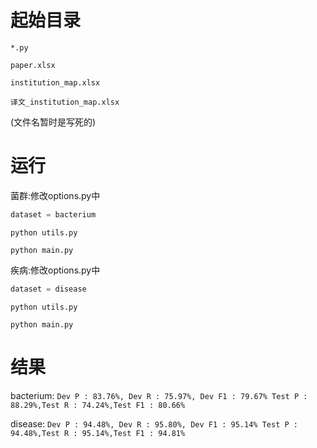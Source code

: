# 起始目录

`*.py`

`paper.xlsx`

`institution_map.xlsx`

`译文_institution_map.xlsx`

(文件名暂时是写死的)

# 运行

菌群:修改options.py中
```python
dataset = bacterium
```

`python utils.py`

`python main.py`

疾病:修改options.py中
```python
dataset = disease
```

`python utils.py`

`python main.py`

# 结果

bacterium:
`
Dev P : 83.76%, Dev R : 75.97%, Dev F1 : 79.67%
Test P : 88.29%,Test R : 74.24%,Test F1 : 80.66%
`

disease:
`
Dev P : 94.48%, Dev R : 95.80%, Dev F1 : 95.14%
Test P : 94.48%,Test R : 95.14%,Test F1 : 94.81%
`
